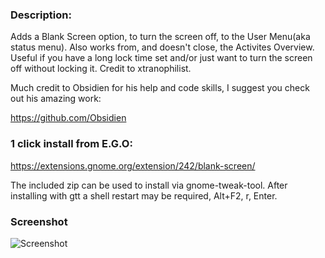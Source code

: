 ### Description: 

Adds a Blank Screen option, to turn the screen off, to the User Menu(aka status menu). Also works from, and doesn't close, the Activites Overview. Useful if you have a long lock time set and/or just want to turn the screen off without locking it. Credit to xtranophilist.

Much credit to Obsidien for his help and code skills, I suggest you check out his amazing work:

https://github.com/Obsidien


### 1 click install from E.G.O:

https://extensions.gnome.org/extension/242/blank-screen/

The included zip can be used to install via gnome-tweak-tool. After installing with gtt a shell restart may be required, Alt+F2, r, Enter.


### Screenshot

![Screenshot](https://raw.github.com/l300lvl/Blank-Screen-Extension/master/screenshot.png)
